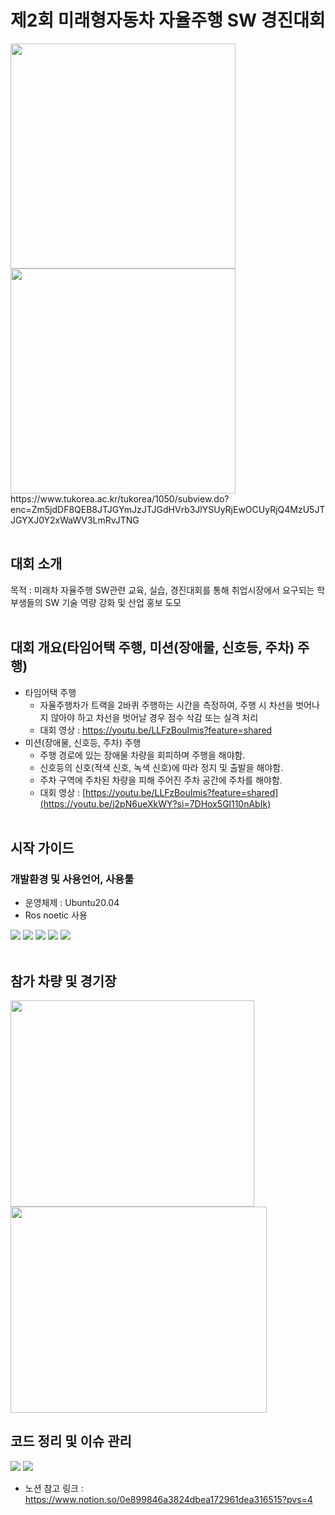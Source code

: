 # 제2회 미래형자동차 자율주행 SW 경진대회
<table>
  <tr>
  <!--
  <td align="center"><b>Team Leader</b></sub></a><br /></td>
  <td align="center"><b>Autonomous Driving</b></sub></a><br /></td>
  <td align="center"><b>S/W</b></sub></a><br /></td>
  <td align="center"><b>S/W</b></sub></a><br /></td>
  -->
  </tr>
  <!--
    <td align="center"><a href="https://github.com/HJW-storage"><img src="https://user-images.githubusercontent.com/103934004/229440749-5e448f84-ee88-48d5-8d2e-22881c1d4baf.jpeg" width="100px;" alt=""/><br /><sub><b>Hong Ji Whan</b></sub></a><br /></td>
  -->
  </tr>
  <img src="https://github.com/HJW-storage/Future_Car_SW/assets/113449410/b4a24660-428a-4e2f-b5b1-f7e05f0b19fa" width = "360" height="360">
  <img src="https://github.com/HJW-storage/Future_Car_SW/assets/113449410/954761a6-273d-4107-a7c8-34d0edd24392" width = "360" height="360">
  https://www.tukorea.ac.kr/tukorea/1050/subview.do?enc=Zm5jdDF8QEB8JTJGYmJzJTJGdHVrb3JlYSUyRjEwOCUyRjQ4MzU5JTJGYXJ0Y2xWaWV3LmRvJTNG
</table>

  
## 대회 소개
목적 : 미래차 자율주행 SW관련 교육, 실습, 경진대회를 통해 취업시장에서 요구되는 학부생들의 SW 기술 역량 강화 및 산업 홍보 도모<br /><br />

## 대회 개요(타임어택 주행, 미션(장애물, 신호등, 주차) 주행)
* 타임어택 주행
  - 자율주행차가 트랙을 2바퀴 주행하는 시간을 측정하여, 주행 시 차선을 벗어나지 않아야 하고 차선을 벗어날 경우 점수 삭감 또는 실격 처리
  - 대회 영상 : https://youtu.be/LLFzBouImis?feature=shared
* 미션(장애물, 신호등, 주차) 주행
  - 주행 경로에 있는 장애물 차량을 회피하며 주행을 해야함.
  - 신호등의 신호(적색 신호, 녹색 신호)에 따라 정지 및 출발을 해야함.
  - 주차 구역에 주차된 차량을 피해 주어진 주차 공간에 주차를 해야함.
  - 대회 영상 : [https://youtu.be/LLFzBouImis?feature=shared](https://youtu.be/j2pN6ueXkWY?si=7DHox5Gl110nAbIk)<br /><br />


## 시작 가이드
### 개발환경 및 사용언어, 사용툴
* 운영체제 : Ubuntu20.04  
* Ros noetic 사용
  
<img src="https://img.shields.io/badge/Linux-FCC624?style=for-the-badge&logo=linux&logoColor=black" /> <img src="https://img.shields.io/badge/Python-14354C?style=for-the-badge&logo=python&logoColor=white" /> <img src="https://img.shields.io/badge/C%2B%2B-00599C?style=for-the-badge&logo=c%2B%2B&logoColor=white" /> <img src="https://img.shields.io/badge/Visual_Studio_Code-0078D4?style=for-the-badge&logo=visual%20studio%20code&logoColor=white" /> <img src="https://img.shields.io/badge/Arduino_IDE-00979D?style=for-the-badge&logo=arduino&logoColor=white" /><br /><br /> 

## 참가 차량 및 경기장
<img src="https://github.com/HJW-storage/Future_Car_SW/assets/113449410/68344437-2bdc-498e-9b0d-734d762b1cfa" width="390" height="330"> <img src="https://github.com/HJW-storage/Future_Car_SW/assets/113449410/8c57adf3-0923-4d57-8e9d-c52727e0b030" width="410" height="330">

## 코드 정리 및 이슈 관리
<img src="https://img.shields.io/badge/Notion-000000?style=for-the-badge&logo=notion&logoColor=white" /> <img src="https://img.shields.io/badge/GitHub-100000?style=for-the-badge&logo=github&logoColor=white" />
* 노션 참고 링크 : https://www.notion.so/0e899846a3824dbea172961dea316515?pvs=4

